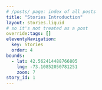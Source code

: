 ```yaml
---
# /posts/ page: index of all posts
title: "Stories Introduction"
layout: stories.liquid
# so it's not treated as a post
override:tags: []
eleventyNavigation:
  key: Stories
  order: 4
bounds:
  - lat: 42.562414488766805
    lng: -73.10852050781251
    zoom: 7
story_id: 1
---
```

